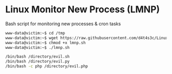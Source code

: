 # Linux Monitor New Process (LMNP)

Bash script for monitoring new processes & cron tasks

```bash
www-data@victim:~$ cd /tmp
www-data@victim:~$ wget https://raw.githubusercontent.com/d4t4s3c/Linux-Monitor-New-Process/main/lmnp.sh
www-data@victim:~$ chmod +x lmnp.sh
www-data@victim:~$ ./lmnp.sh

/bin/bash /directory/evil.sh
/bin/bash /directory/evil.py
/bin/bash -c php /directory/evil.php
```
